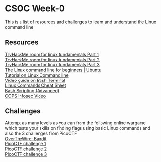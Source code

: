﻿# CSOC Week-0
This is a list of resources and challenges to learn and understand the Linux command line
## Resources
[TryHackMe room for linux fundamentals Part 1](https://tryhackme.com/room/linuxfundamentalspart1) \
[TryHackMe room for linux fundamentals Part 2](https://tryhackme.com/room/linuxfundamentalspart2)\
[TryHackMe room for linux fundamentals Part 3](https://tryhackme.com/room/linuxfundamentalspart3)\
[The Linux command line for beginners | Ubuntu](https://ubuntu.com/tutorials/command-line-for-beginners#1-overview)\
[Tutorial on Linux Command line](https://ryanstutorials.net/linuxtutorial)\
[Video guide on Bash Terminal](https://www.youtube.com/watch?v=oxuRxtrO2Ag)\
[Linux Commands Cheat Sheet](https://phoenixnap.com/kb/linux-commands-cheat-sheet#ftoc-heading-3)\
[Bash Scripting (Advanced) ](https://www.learnshell.org/)\
[COPS Infosec Video](https://www.youtube.com/watch?v=-gepDs32u5A)
## Challenges
Attempt as many levels as you can from the following online wargame which tests your skills on finding flags using basic Linux commands and also the 3 challenges from  PicoCTF\
[OverTheWire: Bandit](https://overthewire.org/wargames/bandit/)\
[PicoCTF challenge 1](https://play.picoctf.org/practice/challenge/147?category=5&page=1)\
[PicoCTF challenge 2](https://play.picoctf.org/practice/challenge/34?category=5&page=1)\
[PicoCTF challenge 3](https://play.picoctf.org/practice/challenge/37?category=5&page=1)

